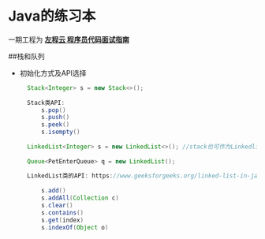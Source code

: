 
# Java的练习本

一期工程为 **[左程云 程序员代码面试指南](https://github.com/LyricYang/Internet-Recruiting-Algorithm-Problems/blob/master/CodeInterviewGuide/README.md)**

##栈和队列

  + 初始化方式及API选择
    ```java
      Stack<Integer> s = new Stack<>();
      
      Stack类API:
          s.pop()
          s.push()
          s.peek()
          s.isempty()
           
      LinkedList<Integer> s = new LinkedList<>(); //stack也可作为Linkedlist初始化
      
      Queue<PetEnterQueue> q = new LinkedList();
      
      LinkedList类的API: https://www.geeksforgeeks.org/linked-list-in-java/
      
          s.add()
          s.addAll(Collection c)
          s.clear()
          s.contains()
          s.get(index)
          s.indexOf(Object o)
      
    ```
